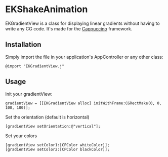 EKShakeAnimation
==========

EKGradientView is a class for displaying linear gradients without having to write any CG code. It's made for the [Cappuccino](http://www.cappuccino.org) framework.


## Installation

Simply import the file in your application's AppController or any other class:

	@import "EKGradientView.j"


## Usage

Init your gradientView:

	gradientView = [[EKGradientView alloc] initWithFrame:CGRectMake(0, 0, 100, 100)];
	
Set the orientation (default is horizontal)
	
    [gradientView setOrientation:@"vertical"];

Set your colors

    [gradientView setColor1:[CPColor whiteColor]];
    [gradientView setColor2:[CPColor blackColor]];

